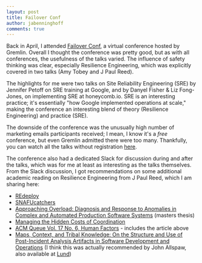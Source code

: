 ```yaml
---
layout: post
title: Failover Conf
author: jabenninghoff
comments: true
---
```

Back in April, I attended [Failover Conf](https://web.archive.org/web/20200423051836/https://failover-conf.heysummit.com/), a virtual conference hosted by Gremlin. Overall I thought the conference was pretty good, but as with all conferences, the usefulness of the talks varied. The influence of safety thinking was clear, especially Resilience Engineering, which was explicitly covered in two talks (Amy Tobey and J Paul Reed).

The highlights for me were two talks on Site Reliability Engineering (SRE) by Jennifer Petoff on SRE training at Google, and by Danyel Fisher & Liz Fong-Jones, on implementing SRE at honeycomb.io. SRE is an interesting practice; it's essentially "how Google implemented operations at scale," making the conference an interesting blend of theory (Resilience Engineering) and practice (SRE).

The downside of the conference was the unusually high number of marketing emails participants received; I mean, I know it's a *free* conference, but even Gremlin admitted there were too many. Thankfully, you can watch all the talks without registration [here](https://www.youtube.com/playlist?list=PLLIx5ktghjqItStdp_NUh3CQ_y4M49Gb1).

The conference also had a dedicated Slack for discussion during and after the talks, which was for me at least as interesting as the talks themselves. From the Slack discussion, I got recommendations on some additional academic reading on Resilience Engineering from J Paul Reed, which I am sharing here:

- [REdeploy](https://re-deploy.io/)
- [SNAFUcatchers](https://snafucatchers.github.io/)
- [Approaching Overload: Diagnosis and Response to Anomalies in Complex and Automated Production Software Systems](https://www.researchgate.net/publication/333091997_Approaching_Overload_Diagnosis_and_Response_to_Anomalies_in_Complex_and_Automated_Production_Software_Systems) (masters thesis)
- [Managing the Hidden Costs of Coordination](https://queue.acm.org/detail.cfm?id=3380779)
- [ACM Queue Vol. 17 No. 6, Human Factors](https://queue.acm.org/issuedetail.cfm?issue=3380774) - includes the article above
- [Maps, Context, and Tribal Knowledge: On the Structure and Use of Post-Incident Analysis Artifacts in Software Development and Operations](https://jpaulreed.com/jpaulreed-lund-thesis-v1_1.pdf) (I think this was actually recommended by John Allspaw, also available at [Lund](https://lup.lub.lu.se/student-papers/search/publication/8966930))
